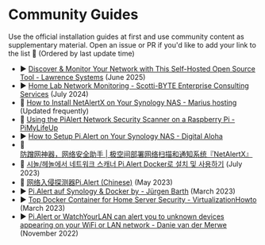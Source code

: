 # Community Guides

Use the official installation guides at first and use community content as supplementary material. Open an issue or PR if you'd like to add your link to the list 🙏 (Ordered by last update time)

- ▶ [Discover & Monitor Your Network with This Self-Hosted Open Source Tool - Lawrence Systems](https://www.youtube.com/watch?v=R3b5cxLZMpo) (June 2025)
- ▶ [Home Lab Network Monitoring - Scotti-BYTE Enterprise Consulting Services](https://www.youtube.com/watch?v=0DryhzrQSJA) (July 2024)
- 📄 [How to Install NetAlertX on Your Synology NAS - Marius hosting](https://mariushosting.com/how-to-install-pi-alert-on-your-synology-nas/) (Updated frequently)
- 📄 [Using the PiAlert Network Security Scanner on a Raspberry Pi - PiMyLifeUp](https://pimylifeup.com/raspberry-pi-pialert/)
- ▶ [How to Setup Pi.Alert on Your Synology NAS - Digital Aloha](https://www.youtube.com/watch?v=M4YhpuRFaUg) 
- 📄 [防蹭网神器，网络安全助手 | 极空间部署网络扫描和通知系统『NetAlertX』](https://blog.csdn.net/qq_63499861/article/details/141105273)
- 📄 [시놀/헤놀에서 네트워크 스캐너 Pi.Alert Docker로 설치 및 사용하기](https://blog.dalso.org/article/%EC%8B%9C%EB%86%80-%ED%97%A4%EB%86%80%EC%97%90%EC%84%9C-%EB%84%A4%ED%8A%B8%EC%9B%8C%ED%81%AC-%EC%8A%A4%EC%BA%90%EB%84%88-pi-alert-docker%EB%A1%9C-%EC%84%A4%EC%B9%98-%EB%B0%8F-%EC%82%AC%EC%9A%A9) (July 2023)
- 📄 [网络入侵探测器Pi.Alert (Chinese)](https://codeantenna.com/a/VgUvIAjZ7J) (May 2023)
- ▶ [Pi.Alert auf Synology & Docker by - Jürgen Barth](https://www.youtube.com/watch?v=-ouvA2UNu-A) (March 2023)
- ▶ [Top Docker Container for Home Server Security - VirtualizationHowto](https://www.youtube.com/watch?v=tY-w-enLF6Q) (March 2023)
- ▶ [Pi.Alert or WatchYourLAN can alert you to unknown devices appearing on your WiFi or LAN network - Danie van der Merwe](https://www.youtube.com/watch?v=v6an9QG2xF0) (November 2022)
